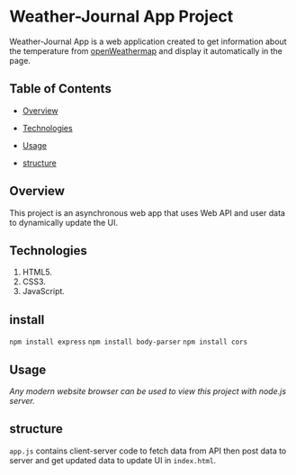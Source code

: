 # Weather-Journal App Project
Weather-Journal App is a web application created to get information about the temperature from [openWeathermap](https://https://openweathermap.org/) and display it automatically in the page.

## Table of Contents
* [Overview](#Overview)
* [Technologies](#technologies)

* [Usage](#usage)
* [structure](#structure)


## Overview
This project is an asynchronous web app that uses Web API and user data to dynamically update the UI. 

## Technologies
1. HTML5.
2. CSS3.
3. JavaScript.


## install
`npm install express`
`npm install body-parser`
`npm install cors`

## Usage
_Any modern website browser can be used to view this project with node.js server._

## structure
`app.js` contains client-server code to fetch data from API then post data to server and get updated data to update UI in `index.html`.



